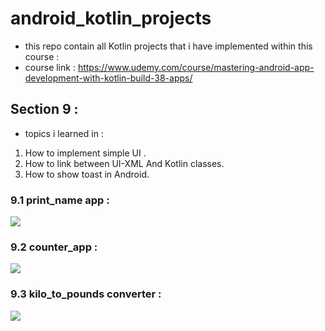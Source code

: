 # android_kotlin_projects
- this repo contain all Kotlin projects that i have implemented within this course :
- course link : https://www.udemy.com/course/mastering-android-app-development-with-kotlin-build-38-apps/

## Section 9 :
- topics i learned in :
1. How to implement simple UI .
2. How to link between UI-XML And Kotlin classes.
3. How to show toast in Android.

### 9.1 print_name app :
<img src="https://media.giphy.com/media/B1AKsvmJgKNlEqPnGf/giphy.gif" />

### 9.2 counter_app  :
<img src="https://media.giphy.com/media/SIjCGj9wdSfZ2TydVg/giphy.gif" />

### 9.3 kilo_to_pounds converter :
<img src="https://media.giphy.com/media/v1.Y2lkPTc5MGI3NjExeGg5ZXNocTY3eXY2eTg5eXp1b3Z2eWxlcHR4dTJqM3VqdW9pdTdmciZlcD12MV9pbnRlcm5hbF9naWZfYnlfaWQmY3Q9Zw/qsla1uQT9tyc1KaQnP/giphy.gif" />
